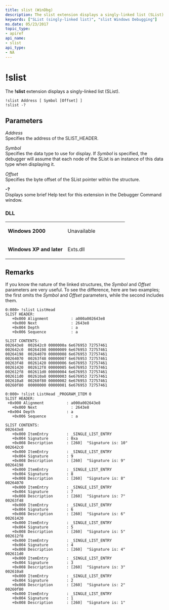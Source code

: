 ```yaml
---
title: slist (WinDbg)
description: The slist extension displays a singly-linked list (SList).
keywords: ["SList (singly-linked list)", "slist Windows Debugging"]
ms.date: 05/23/2017
topic_type:
- apiref
api_name:
- slist
api_type:
- NA
---
```


# !slist


The **!slist** extension displays a singly-linked list (SList).

```dbgcmd
!slist Address [ Symbol [Offset] ] 
!slist -?
```

## <span id="ddk__slist_dbg"></span><span id="DDK__SLIST_DBG"></span>Parameters


<span id="_______Address______"></span><span id="_______address______"></span><span id="_______ADDRESS______"></span> *Address*   
Specifies the address of the SLIST\_HEADER.

<span id="_______Symbol______"></span><span id="_______symbol______"></span><span id="_______SYMBOL______"></span> *Symbol*   
Specifies the data type to use for display. If *Symbol* is specified, the debugger will assume that each node of the SList is an instance of this data type when displaying it.

<span id="_______Offset______"></span><span id="_______offset______"></span><span id="_______OFFSET______"></span> *Offset*   
Specifies the byte offset of the SList pointer within the structure.

<span id="_______-_______"></span> **-?**   
Displays some brief Help text for this extension in the Debugger Command window.

### <span id="DLL"></span><span id="dll"></span>DLL

<table>
<colgroup>
<col width="50%" />
<col width="50%" />
</colgroup>
<tbody>
<tr class="odd">
<td align="left"><p><strong>Windows 2000</strong></p></td>
<td align="left"><p>Unavailable</p></td>
</tr>
<tr class="even">
<td align="left"><p><strong>Windows XP and later</strong></p></td>
<td align="left"><p>Exts.dll</p></td>
</tr>
</tbody>
</table>

 

## Remarks

If you know the nature of the linked structures, the *Symbol* and *Offset* parameters are very useful. To see the difference, here are two examples; the first omits the *Symbol* and *Offset* parameters, while the second includes them.

```dbgcmd
0:000> !slist ListHead
SLIST HEADER:
   +0x000 Alignment          : a000a002643e8
   +0x000 Next               : 2643e8
   +0x004 Depth              : a
   +0x006 Sequence           : a

SLIST CONTENTS:
002643e8  002642c0 0000000a 6e676953 72757461
002642c0  00264198 00000009 6e676953 72757461
00264198  00264070 00000008 6e676953 72757461
00264070  00263f48 00000007 6e676953 72757461
00263f48  00261420 00000006 6e676953 72757461
00261420  002612f8 00000005 6e676953 72757461
002612f8  002611d0 00000004 6e676953 72757461
002611d0  002610a8 00000003 6e676953 72757461
002610a8  00260f80 00000002 6e676953 72757461
00260f80  00000000 00000001 6e676953 72757461
```

```dbgcmd
0:000> !slist ListHead _PROGRAM_ITEM 0
SLIST HEADER:
 +0x000 Alignment          : a000a002643e8
   +0x000 Next               : 2643e8
 +0x004 Depth              : a
   +0x006 Sequence           : a

SLIST CONTENTS:
002643e8
   +0x000 ItemEntry        : _SINGLE_LIST_ENTRY
   +0x004 Signature        : 0xa
   +0x008 Description      : [260]  "Signature is: 10"
002642c0
   +0x000 ItemEntry        : _SINGLE_LIST_ENTRY
   +0x004 Signature        : 9
   +0x008 Description      : [260]  "Signature is: 9"
00264198
   +0x000 ItemEntry        : _SINGLE_LIST_ENTRY
   +0x004 Signature        : 8
   +0x008 Description      : [260]  "Signature is: 8"
00264070
   +0x000 ItemEntry        : _SINGLE_LIST_ENTRY
   +0x004 Signature        : 7
   +0x008 Description      : [260]  "Signature is: 7"
00263f48
   +0x000 ItemEntry        : _SINGLE_LIST_ENTRY
   +0x004 Signature        : 6
   +0x008 Description      : [260]  "Signature is: 6"
00261420
   +0x000 ItemEntry        : _SINGLE_LIST_ENTRY
   +0x004 Signature        : 5
   +0x008 Description      : [260]  "Signature is: 5"
002612f8
   +0x000 ItemEntry        : _SINGLE_LIST_ENTRY
   +0x004 Signature        : 4
   +0x008 Description      : [260]  "Signature is: 4"
002611d0
   +0x000 ItemEntry        : _SINGLE_LIST_ENTRY
   +0x004 Signature        : 3
   +0x008 Description      : [260]  "Signature is: 3"
002610a8
   +0x000 ItemEntry        : _SINGLE_LIST_ENTRY
   +0x004 Signature        : 2
   +0x008 Description      : [260]  "Signature is: 2"
00260f80
   +0x000 ItemEntry        : _SINGLE_LIST_ENTRY
   +0x004 Signature        : 1
   +0x008 Description      : [260]  "Signature is: 1"
```

 

 





